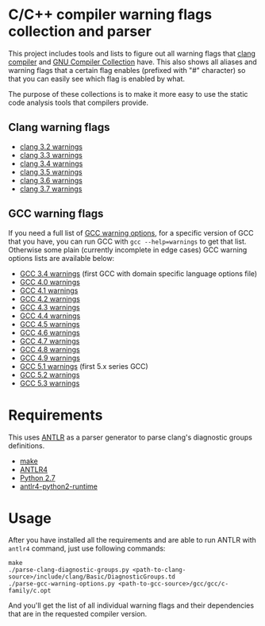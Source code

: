 # C/C++ compiler warning flags collection and parser

This project includes tools and lists to figure out all warning flags
that [clang compiler](http://clang.llvm.org/) and
[GNU Compiler Collection](https://gcc.gnu.org/) have. This also shows
all aliases and warning flags that a certain flag enables (prefixed
with "#" character) so that you can easily see which flag is enabled
by what.

The purpose of these collections is to make it more easy to use the
static code analysis tools that compilers provide.

## Clang warning flags

* [clang 3.2 warnings](warnings-clang-3.2.txt)
* [clang 3.3 warnings](warnings-clang-3.3.txt)
* [clang 3.4 warnings](warnings-clang-3.4.txt)
* [clang 3.5 warnings](warnings-clang-3.5.txt)
* [clang 3.6 warnings](warnings-clang-3.6.txt)
* [clang 3.7 warnings](warnings-clang-3.7.txt)

## GCC warning flags

If you need a full list of
[GCC warning options](https://gcc.gnu.org/onlinedocs/gcc/Warning-Options.html),
for a specific version of GCC that you have, you can run GCC with `gcc
--help=warnings` to get that list. Otherwise some plain (currently
incomplete in edge cases) GCC warning options lists are available
below:

* [GCC 3.4 warnings](warnings-gcc-3.4.txt) (first GCC with domain
  specific language options file)
* [GCC 4.0 warnings](warnings-gcc-4.0.txt)
* [GCC 4.1 warnings](warnings-gcc-4.1.txt)
* [GCC 4.2 warnings](warnings-gcc-4.2.txt)
* [GCC 4.3 warnings](warnings-gcc-4.3.txt)
* [GCC 4.4 warnings](warnings-gcc-4.4.txt)
* [GCC 4.5 warnings](warnings-gcc-4.5.txt)
* [GCC 4.6 warnings](warnings-gcc-4.6.txt)
* [GCC 4.7 warnings](warnings-gcc-4.7.txt)
* [GCC 4.8 warnings](warnings-gcc-4.8.txt)
* [GCC 4.9 warnings](warnings-gcc-4.9.txt)
* [GCC 5.1 warnings](warnings-gcc-5.1.txt) (first 5.x series GCC)
* [GCC 5.2 warnings](warnings-gcc-5.2.txt)
* [GCC 5.3 warnings](warnings-gcc-5.3.txt)

# Requirements

This uses [ANTLR](http://www.antlr.org/) as a parser generator to
parse clang's diagnostic groups definitions.

* [make](http://www.gnu.org/software/make/)
* [ANTLR4](http://www.antlr.org/)
* [Python 2.7](https://www.python.org/)
* [antlr4-python2-runtime](https://pypi.python.org/pypi/antlr4-python2-runtime/)

# Usage

After you have installed all the requirements and are able to run
ANTLR with `antlr4` command, just use following commands:

    make
    ./parse-clang-diagnostic-groups.py <path-to-clang-source>/include/clang/Basic/DiagnosticGroups.td
    ./parse-gcc-warning-options.py <path-to-gcc-source>/gcc/gcc/c-family/c.opt

And you'll get the list of all individual warning flags and their
dependencies that are in the requested compiler version.

